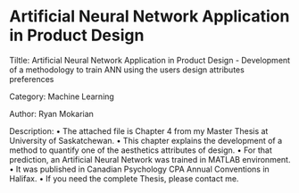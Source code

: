 # Artificial Neural Network Application in Product Design

Tiltle: Artificial Neural Network Application in Product Design - Development of a methodology to train ANN using the users design attributes preferences

Category: Machine Learning

Author: Ryan Mokarian

Description:
    • The attached file is Chapter 4 from my Master Thesis at University of Saskatchewan. 
    • This chapter explains the development of a method to quantify one of the aesthetics attributes of design. 
    • For that prediction, an Artificial Neural Network was trained in MATLAB environment. 
    • It was published in Canadian Psychology CPA Annual Conventions in Halifax.
    • If you need the complete Thesis, please contact me.
